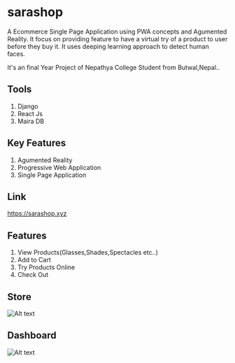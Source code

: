 # sarashop

A Ecommerce Single Page Application using PWA concepts and Agumented Reality.
It focus on providing feature to have a virtual try of a product to user before they buy it.
It uses deeping learning approach to detect human faces.

It's an final Year Project of Nepathya College Student from Butwal,Nepal..

## Tools

1) Django
2) React Js
2) Maira DB

## Key Features

1) Agumented Reality
2) Progressive Web Application
3) Single Page Application

## Link
https://sarashop.xyz

## Features

1) View Products(Glasses,Shades,Spectacles etc..)
2) Add to Cart
3) Try Products Online
4) Check Out

## Store

   ![Alt text](https://backend.sarashop.xyz/pwa.png)
   
## Dashboard
   ![Alt text](https://backend.sarashop.xyz/Capture.png)

